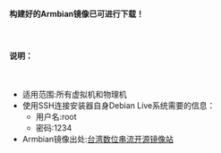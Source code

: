 #### 构建好的Armbian镜像已可进行下载！
&nbsp;
#### 说明：
&nbsp;
- 适用范围:所有虚拟机和物理机
&nbsp;
- 使用SSH连接安装器自身Debian Live系统需要的信息：
&nbsp;
  - 用户名:root
  - 密码:1234
&nbsp;
- Armbian镜像出处:[台湾数位串流开源镜像站](https://mirror.twds.com.tw/armbian-dl/uefi-x86/archive/)
